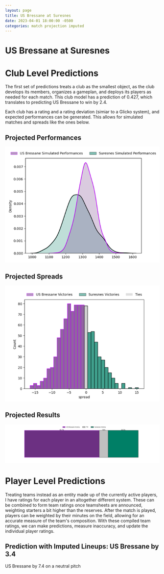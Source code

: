 ```yaml
---  
layout: page  
title: US Bressane at Suresnes  
date: 2023-04-01 18:00:00 -0500  
categories: match projection imputed  
---
```

# US Bressane at Suresnes

# Club Level Predictions


The first set of predictions treats a club as the smallest object, as the club develops its members, organizes a gameplan, and deploys its players as needed for each match. This club model has a prediction of 0.427, which translates to predicting US Bressane to win by 2.4.

Each club has a rating and a rating deviation (simiar to a Glicko system), and expected performances can be generated. This allows for simulated matches and spreads like the ones below.
## Projected Performances


![Projected Performances](plots/performances_2023-04-01-Suresnes-USBressane.png)
## Projected Spreads


![Projected Spreads](plots/spreads_2023-04-01-Suresnes-USBressane.png)
## Projected Results


![Projected Results](plots/resultbar_2023-04-01-Suresnes-USBressane.png)
# Player Level Predictions


Treating teams instead as an entity made up of the currently active players, I have ratings for each player in an altogether different system. These can be combined to form team ratings once teamsheets are announced, weighting starters a bit higher than the reserves. After the match is played, players can be weighted by their minutes on the field, allowing for an accurate measure of the team's composition. With these compiled team ratings, we can make predictions, measure inaccuracy, and update the individual player ratings.
## Prediction with Imputed Lineups: US Bressane by 3.4


US Bressane by 7.4 on a neutral pitch

